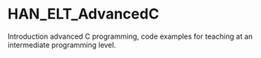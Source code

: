 # HAN_ELT_AdvancedC

Introduction advanced C programming, code examples for teaching at an intermediate programming level.